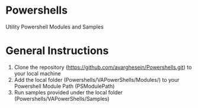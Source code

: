# Powershells
Utility Powershell Modules and Samples

# General Instructions
1. Clone the repository (https://github.com/avarghesein/Powershells.git) to your local machine
2. Add the local folder (Powershells/VAPowerShells/Modules/) to your Powershell Module Path (PSModulePath)
3. Run samples provided under the local folder (Powershells/VAPowerShells/Samples)

